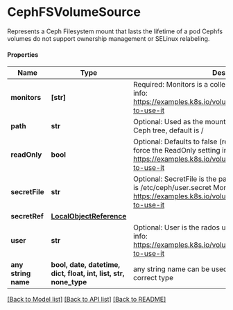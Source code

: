 # CephFSVolumeSource

Represents a Ceph Filesystem mount that lasts the lifetime of a pod Cephfs volumes do not support ownership management or SELinux relabeling.

#### Properties
Name | Type | Description | Notes
------------ | ------------- | ------------- | -------------
**monitors** | **[str]** | Required: Monitors is a collection of Ceph monitors More info: https://examples.k8s.io/volumes/cephfs/README.md#how-to-use-it | 
**path** | **str** | Optional: Used as the mounted root, rather than the full Ceph tree, default is / | [optional] 
**readOnly** | **bool** | Optional: Defaults to false (read/write). ReadOnly here will force the ReadOnly setting in VolumeMounts. More info: https://examples.k8s.io/volumes/cephfs/README.md#how-to-use-it | [optional] 
**secretFile** | **str** | Optional: SecretFile is the path to key ring for User, default is /etc/ceph/user.secret More info: https://examples.k8s.io/volumes/cephfs/README.md#how-to-use-it | [optional] 
**secretRef** | [**LocalObjectReference**](LocalObjectReference.md) |  | [optional] 
**user** | **str** | Optional: User is the rados user name, default is admin More info: https://examples.k8s.io/volumes/cephfs/README.md#how-to-use-it | [optional] 
**any string name** | **bool, date, datetime, dict, float, int, list, str, none_type** | any string name can be used but the value must be the correct type | [optional]

[[Back to Model list]](../README.md#documentation-for-models) [[Back to API list]](../README.md#documentation-for-api-endpoints) [[Back to README]](../README.md)

